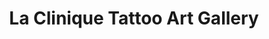 ---
title: "La Clinique Tattoo Art Gallery"
url: /samoens/la-clinique-tattoo-art-gallery/
shop: Tattoo
---